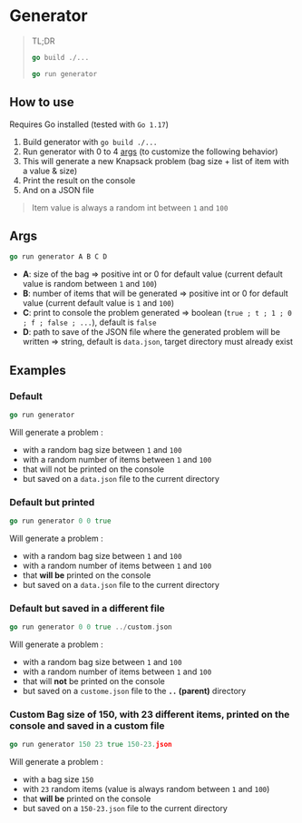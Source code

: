 # Generator

> TL;DR
> ```GO
> go build ./...
> ```
> ```GO
> go run generator
> ```

## How to use
Requires Go installed (tested with ``Go 1.17``)

1. Build generator with `go build ./...`
2. Run generator with 0 to 4 [args](#args) (to customize the following behavior)
3. This will generate a new Knapsack problem (bag size + list of item with a value & size)
4. Print the result on the console
5. And on a JSON file

> Item value is always a random int between `1` and `100`
## Args
```GO
go run generator A B C D 
```
- **A**: size of the bag => positive int or 0 for default value (current default value is random between `1` and `100`)
- **B**: number of items that will be generated => positive int or 0 for default value (current default value is `1` and `100`)
- **C**: print to console the problem generated => boolean (`true ; t ; 1 ; 0 ; f ; false ; ...`), default is `false`
- **D**: path to save of the JSON file where the generated problem will be written => string, default is `data.json`, target directory must already exist

## Examples
### Default
```GO
go run generator
```
Will generate a problem :
- with a random bag size between `1` and `100`
- with a random number of items between `1` and `100`
- that will not be printed on the console
- but saved on a `data.json` file to the current directory

### Default but printed
```GO
go run generator 0 0 true
```
Will generate a problem :
- with a random bag size between `1` and `100`
- with a random number of items between `1` and `100`
- that **will be** printed on the console
- but saved on a `data.json` file to the current directory

### Default but saved in a different file
```GO
go run generator 0 0 true ../custom.json
```
Will generate a problem :
- with a random bag size between `1` and `100`
- with a random number of items between `1` and `100`
- that will **not** be printed on the console
- but saved on a `custome.json` file to the **`..` (parent)** directory

### Custom Bag size of 150, with 23 different items, printed on the console and saved in a custom file
```GO
go run generator 150 23 true 150-23.json
```
Will generate a problem :
- with a bag size `150`
- with `23` random items (value is always random between `1` and `100`)
- that **will be** printed on the console
- but saved on a `150-23.json` file to the current directory
